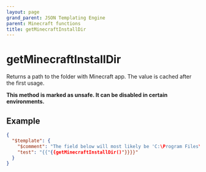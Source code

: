 ```yaml
---
layout: page
grand_parent: JSON Templating Engine
parent: Minecraft functions
title: getMinecraftInstallDir
---
```


# getMinecraftInstallDir

Returns a path to the folder with Minecraft app. The value is cached after the first usage.

**This method is marked as unsafe. It can be disabled in certain environments.**

## Example

```json
{
  "$template": {
    "$comment": "The field below will most likely be 'C:\Program Files\WindowsApps\Microsoft.MinecraftUWP_<Minecraft version>__8wekyb3d8bbwe'",
    "test": "{{"{{getMinecraftInstallDir()"}}}}"
  }
}
```
